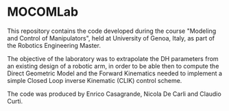 # MOCOMLab
This repository contains the code developed during the course "Modeling and Control of Manipulators", held at University of Genoa, Italy, as part of the Robotics Engineering Master.

The objective of the laboratory was to extrapolate the DH parameters from an existing design of a robotic arm, in order to be able then to compute the Direct Geometric Model and the Forward Kinematics needed to implement a simple Closed Loop inverse Kinematic (CLIK) control scheme.

The code was produced by Enrico Casagrande, Nicola De Carli and Claudio Curti.
